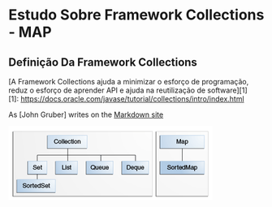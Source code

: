 # Estudo Sobre Framework Collections - MAP
## Definição Da Framework Collections  
[A Framework Collections ajuda a minimizar o esforço de programação, reduz o esforço de aprender API e ajuda na reutilização de software][1]  
[1]: <https://docs.oracle.com/javase/tutorial/collections/intro/index.html> 

As [John Gruber] writes on the [Markdown site][df1]

[df1]: <http://daringfireball.net/projects/markdown/>
  

![image](https://github.com/Henrique194/DevJava/blob/main/Collections/colls-coreInterfaces.gif)
